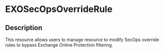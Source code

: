 
# EXOSecOpsOverrideRule

## Description

This resource allows users to manage resource to modify SecOps
override rules to bypass Exchange Online Protection filtering.
